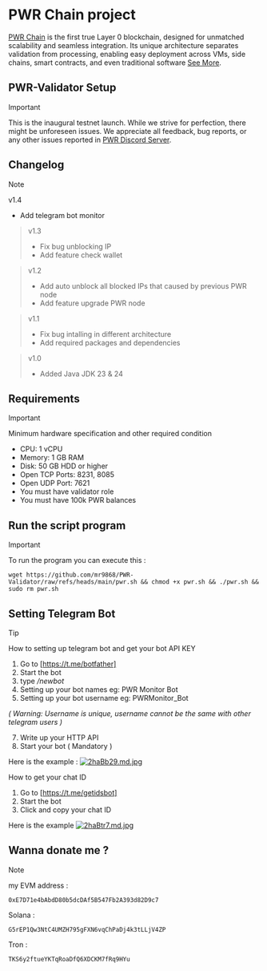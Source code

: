 # PWR Chain project
[PWR Chain](https://pwrlabs.io) is the first true Layer 0 blockchain, designed for unmatched scalability and seamless integration. Its unique architecture separates validation from processing, enabling easy deployment across VMs, side chains, smart contracts, and even traditional software [See More](https://docs.pwrlabs.io).

## PWR-Validator Setup
> [!IMPORTANT]
> This is the inaugural testnet launch. While we strive for perfection, there might be unforeseen issues. We appreciate all feedback, bug reports, or any other issues reported in [PWR Discord Server](https://discord.gg/6axprNfT).

## Changelog
> [!NOTE]
> v1.4
> * Add telegram bot monitor

> v1.3
> * Fix bug unblocking IP
> * Add feature check wallet

> v1.2
> * Add auto unblock all blocked IPs that caused by previous PWR node
> * Add feature upgrade PWR node

> v1.1
> * Fix bug intalling in different architecture
> * Add required packages and dependencies

> v1.0
> * Added Java JDK 23 & 24 

## Requirements
> [!IMPORTANT]
> Minimum hardware specification and other required condition 
> * CPU: 1 vCPU
> * Memory: 1 GB RAM
> * Disk: 50 GB HDD or higher
> * Open TCP Ports: 8231, 8085
> * Open UDP Port: 7621
> * You must have validator role
> * You must have 100k PWR balances

## Run the script program
> [!IMPORTANT]
> To run the program you can execute this :
> ```
> wget https://github.com/mr9868/PWR-Validator/raw/refs/heads/main/pwr.sh && chmod +x pwr.sh && ./pwr.sh && sudo rm pwr.sh
> ```

## Setting Telegram Bot
> [!TIP]
> How to setting up telegram bot and get your bot API KEY
> 1. Go to [https://t.me/botfather]
> 2. Start the bot
> 3. type */newbot*
> 4. Setting up your bot names eg: PWR Monitor Bot
> 5. Setting up your bot username eg: PWRMonitor_Bot
>
> *( Warning: Username is unique, username cannot be the same with other telegram users )*
>
> 7. Write up your HTTP API
> 8. Start your bot ( Mandatory )
>
> Here is the example :
> [![2haBb29.md.jpg](https://iili.io/2haBb29.md.jpg)](https://freeimage.host/i/2haBb29) 
>
> How to get your chat ID
> 1. Go to [https://t.me/getidsbot] 
> 2. Start the bot
> 3. Click and copy your chat ID
>
> Here is the example
> [![2haBtr7.md.jpg](https://iili.io/2haBtr7.md.jpg)](https://freeimage.host/i/2haBtr7)


## Wanna donate me ?
> [!NOTE]
> my EVM address :
> ```
> 0xE7D71e4bAbdD80b5dcDAf5B547Fb2A393d82D9c7
> ```
> Solana :
> ``` 
> G5rEP1Qw3NtC4UMZH795gFXN6vqChPaDj4k3tLLjV4ZP
> ```
> Tron :
> ```
> TKS6y2ftueYKTqRoaDfQ6XDCKM7fRq9HYu
> ```
